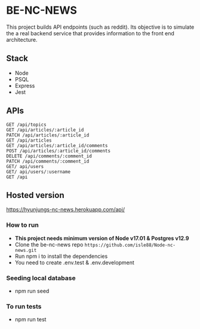 # BE-NC-NEWS

This project builds API endpoints (such as reddit). Its objective is to simulate the a real backend service that provides information to the front end architecture.


## Stack

- Node 
- PSQL
- Express
- Jest

## APIs
```
GET /api/topics
GET /api/articles/:article_id
PATCH /api/articles/:article_id
GET /api/articles
GET /api/articles/:article_id/comments
POST /api/articles/:article_id/comments
DELETE /api/comments/:comment_id
PATCH /api/comments/:comment_id
GET/ api/users
GET/ api/users/:username
GET /api
```

## Hosted version

https://hyunjungs-nc-news.herokuapp.com/api/


### How to run

- **This project needs minimum version of Node v17.01 & Postgres v12.9**
- Clone the be-nc-news repo `https://github.com/isle88/Node-nc-news.git`
- Run npm i to install the dependencies
- You need to create .env.test & .env.development


### Seeding local database

- npm run seed


### To run tests

- npm run test
